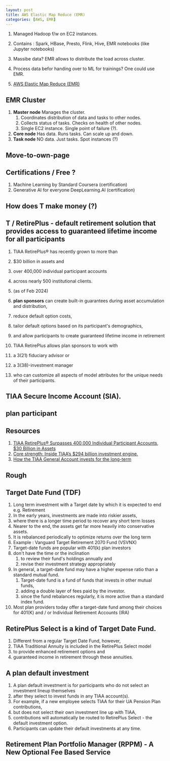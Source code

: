```yaml
---
layout: post
title: AWS Elastic Map Reduce (EMR)
categories: [AWS, EMR]
---
```


1. Managed Hadoop f/w on EC2 instances. 
1. Contains : Spark, HBase, Presto, Flink, Hive, EMR notebooks (like Jupyter notebooks)
1. Massibe data? EMR allows to distribute the load across cluster. 
1. Process data befor handing over to ML for trainings? One could use EMR. 

1. [AWS Elastic Map Reduce (EMR)](https://www.udemy.com/course/aws-certified-machine-learning-engineer-associate-mla-c01/learn/lecture/45284859#notes)

## EMR Cluster 

1. **Master node** Manages the cluster. 
    1. Coordinates distribution of data and tasks to other nodes. 
    1. Collects status of tasks. Checks on health of other nodes.   
    1. Single EC2 instance. Single point of failure (?). 
1. **Core node** Has data. Runs tasks. Can scale up and down. 
1. **Task node** NO data. Just tasks. Spot instances (?)


## Move-to-own-page 

## Certifications / Free ? 
1. Machine Learning by Standard Coursera (certification)
1. Generative AI for everyone DeepLearning.AI (certification)

## How does T make money (?) 

## T / RetirePlus - default retirement solution that provides access to guaranteed lifetime income for all participants

1. TIAA RetirePlus® has recently grown to more than 
1. $30 billion in assets and 
1. over 400,000 individual participant accounts 
1. across nearly 500 institutional clients. 
1. (as of Feb 2024)
1. **plan sponsors** can create built-in guarantees during asset accumulation and distribution, 
1. reduce default option costs, 
1. tailor default options based on its participant's demographics, 
1. and allow participants to create guaranteed lifetime income in retirement


1. TIAA RetirePlus allows plan sponsors to work with 
1. a 3(21) fiduciary advisor or 
1. a 3(38)-investment manager 
1. who can customize all aspects of model attributes for the unique needs of their participants.


## TIAA Secure Income Account (SIA).  


## plan participant


## Resources 

1. [TIAA RetirePlus® Surpasses 400,000 Individual Participant Accounts, $30 Billion in Assets](https://www.prnewswire.com/news-releases/tiaa-retireplus-surpasses-400-000-individual-participant-accounts-30-billion-in-assets-302066136.html)
1. [Core strength: Inside TIAA’s $294 billion investment engine.](https://www.tiaa.org/public/plansponsors/insights/tmrw/edition-3/how-tiaa-manages-americas-retirement-money)
1. [How the TIAA General Account invests for the long-term](https://www.tiaa.org/public/plansponsors/insights/thought-leadership/general-account-and-interest-rates)

## Rough

## Target Date Fund (TDF)

1. Long term investment with a Target date by which it is expected to end e.g. Retirement 
1. In the early years, investments are made into riskier assets, 
1. where there is a longer time period to recover any short term losses 
1. Nearer to the end, the assets get far more heavily into conservative assets.  
1. It is rebalanced periodically to optimize returns over the long term
1. Example : Vanguard Target Retirement 2070 Fund (VSVNX)
1. Target-date funds are popular with 401(k) plan investors
1. don't have the time or the inclination 
    1. to review their fund's holdings annually and 
    1. revise their investment strategy appropriately
1. In general, a target-date fund may have a higher expense ratio than a standard mutual fund. 
    1. Target-date fund is a fund of funds that invests in other mutual funds, 
    1. adding a double layer of fees paid by the investor.
    1. since the fund rebalances regularly, it is more active than a standard index fund.
1. Most plan providers today offer a target-date fund among their choices for 401(K) and / or Individual Retirement Accounts (IRA)



## **RetirePlus Select** is a kind of Target Date Fund. 

1. Different from a regular Target Date Fund, however, 
1. TIAA Traditional Annuity is included in the RetirePlus Select model 
1. to provide enhanced retirement options and 
1. guaranteed income in retirement through these annuities. 

## **A plan default investment**

1. A plan default investment is for participants who do not select an investment lineup themselves 
1. after they select to invest funds in any TIAA account(s). 
1. For example, if a new employee selects TIAA for their UA Pension Plan contributions, 
1. but does not select their own investment line up with TIAA, 
1. contributions will automatically be routed to RetirePlus Select - the default investment option. 
1. Participants can update their default investments at any time.

## Retirement Plan Portfolio Manager (RPPM) - A New Optional Fee Based Service
